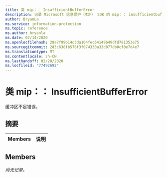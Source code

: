 ```yaml
---
title: 类 mip：： InsufficientBufferError
description: 记录 Microsoft 信息保护（MIP） SDK 的 mip：： insufficientbuffererror 类。
author: BryanLa
ms.service: information-protection
ms.topic: reference
ms.author: bryanla
ms.date: 02/14/2020
ms.openlocfilehash: 29a7f99b14c3da104fec64149b49dfd781353e75
ms.sourcegitcommit: 2d3c638fb576f3f074330a33d077db0cf0e7d4e7
ms.translationtype: MT
ms.contentlocale: zh-CN
ms.lasthandoff: 02/20/2020
ms.locfileid: "77492692"
---
```

# <a name="class-mipinsufficientbuffererror"></a>类 mip：： InsufficientBufferError 
缓冲区不足错误。
  
## <a name="summary"></a>摘要
 Members                        | 说明                                
--------------------------------|---------------------------------------------
  
## <a name="members"></a>Members
_尚无记录。_
